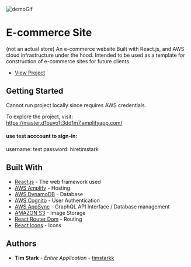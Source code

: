 ![demoGif](https://github.com/timstarkk/ShoeStore/blob/master/src/images/shoestore.gif)

# E-commerce Site

(not an actual store)
An e-commerce website Built with React.js, and AWS cloud infrastructure under the hood.
Intended to be used as a template for construction of e-commerce sites for future clients.

* [View Project](https://master.d1buvo1t3dd1m7.amplifyapp.com/)

## Getting Started

Cannot run project locally since requires AWS credentials.

To explore the project, visit: https://master.d1buvo1t3dd1m7.amplifyapp.com/

#### use test acccount to sign-in: 
username: test
password: hiretimstark

## Built With

* [React.js](https://reactjs.org/) - The web framework used
* [AWS Amplify](https://aws.amazon.com/amplify/) - Hosting
* [AWS DynamoDB](https://aws.amazon.com/dynamodb/) - Database
* [AWS Cognito](https://aws.amazon.com/cognito/) - User Authentication
* [AWS AppSync](https://aws.amazon.com/appsync/) - GraphQL API Interface / Database management
* [AMAZON S3](https://aws.amazon.com/s3/) - Image Storage
* [React Router Dom](https://www.npmjs.com/package/react-router-dom) - Routing
* [React Icons](https://react-icons.netlify.com/#/) - Icons

## Authors

* **Tim Stark** - *Entire Application* - [timstarkk](https://github.com/timstarkk)